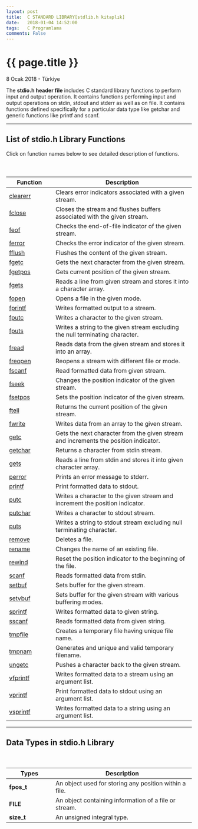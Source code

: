 ```yaml
---
layout: post
title:  C STANDARD LIBRARY[stdlib.h kitaplık]
date:   2018-01-04 14:52:00
tags:   C Programlama
comments: False
---
```


{{ page.title }}
================

<p class="meta">8 Ocak 2018 - Türkiye</p>

<p class="myParagraph">
The <strong>stdio.h header file</strong> includes C standard library functions to perform input and output operation. It contains functions performing input and output operations on  stdin, stdout and stderr as well as on file. It contains functions defined specifically for a particular data type like getchar and generic functions like printf and scanf.
</p>
<hr/>
<!-- Striped Table HTML Starts here -->
<h2 id="myH2">List of stdio.h Library Functions</h2>
Click on function names below to see detailed description of functions.
<table class="table table-bordered table-striped">
   <caption><h3 class="text-left myTableHeader"></h3></caption>
   <thead>
      <tr>
         <th class="text-center">Function</th>
         <th class="text-center">Description</th>
      </tr>
   </thead>
   <tbody>
      <tr>
     <!-- use width="25%" on td for customizing width -->
        <td class="myStripedTableItems text-center" width="25%"><a href="http://www.techcrashcourse.com/2015/08/clearerr-stdio-c-library-function.html">clearerr</a></td>
         <td class="myStripedTableItems" width="75%">Clears error indicators associated with a given stream.</td>
      </tr>
      <tr>
        <td class="myStripedTableItems text-center" width="25%"><a href="http://www.techcrashcourse.com/2015/08/fclose-stdio-c-library-function.html">fclose</a></td>
        <td class="myStripedTableItems" width="75%">Closes the stream and flushes buffers associated with the given stream.</td>
      </tr>
      <tr>
        <td class="myStripedTableItems text-center" width="25%"><a href="http://www.techcrashcourse.com/2015/08/feof-stdio-c-library-function.html">feof</a></td>
        <td class="myStripedTableItems" width="75%">Checks the end-of-file indicator of the given stream.</td>
      </tr>
      <tr>
        <td class="myStripedTableItems text-center" width="25%"><a href="http://www.techcrashcourse.com/2015/08/ferror-stdio-c-library-function.html">ferror</a></td>
        <td class="myStripedTableItems" width="75%">Checks the error indicator of the given stream.</td>
      </tr>
      <tr>
        <td class="myStripedTableItems text-center" width="25%"><a href="http://www.techcrashcourse.com/2015/08/fflush-stdio-c-library-function.html">fflush</a></td>
        <td class="myStripedTableItems" width="75%">Flushes the content of the given stream.</td>
      </tr>
      <tr>
        <td class="myStripedTableItems text-center" width="25%"><a href="http://www.techcrashcourse.com/2015/08/fgetc-stdio-c-library-function.html">fgetc</a></td>
        <td class="myStripedTableItems" width="75%">Gets the next character from the given stream.</td>
      </tr>
      <tr>
        <td class="myStripedTableItems text-center" width="25%"><a href="http://www.techcrashcourse.com/2015/08/fgetpos-stdio-c-library-function.html">fgetpos</a></td>
        <td class="myStripedTableItems" width="75%">Gets current position of the given stream.</td>
      </tr>
      <tr>
        <td class="myStripedTableItems text-center" width="25%"><a href="http://www.techcrashcourse.com/2015/08/fgets-stdio-c-library-function.html">fgets</a></td>
        <td class="myStripedTableItems" width="75%">Reads a line from given stream and stores it into a character array.</td>
      </tr>
      <tr>
        <td class="myStripedTableItems text-center" width="25%"><a href="http://www.techcrashcourse.com/2015/08/fopen-stdio-c-library-function.html">fopen</a></td>
        <td class="myStripedTableItems" width="75%">Opens a file in the given mode.</td>
      </tr>
      <tr>
        <td class="myStripedTableItems text-center" width="25%"><a href="http://www.techcrashcourse.com/2015/08/fprintf-stdio-c-library-function.html">fprintf</a></td>
        <td class="myStripedTableItems" width="75%">Writes formatted output to a stream.</td>
      </tr>
      <tr>
        <td class="myStripedTableItems text-center" width="25%"><a href="http://www.techcrashcourse.com/2015/08/fputc-stdio-c-library-function.html">fputc</a></td>
        <td class="myStripedTableItems" width="75%">Writes a character to the given stream.</td>
      </tr>
      <tr>
        <td class="myStripedTableItems text-center" width="25%"><a href="http://www.techcrashcourse.com/2015/08/fputs-stdio-c-library-function.html">fputs</a></td>
        <td class="myStripedTableItems" width="75%">Writes a string to the given stream excluding the null terminating character.</td>
      </tr>
      <tr>
        <td class="myStripedTableItems text-center" width="25%"><a href="http://www.techcrashcourse.com/2015/08/fread-stdio-c-library-function.html">fread</a></td>
        <td class="myStripedTableItems" width="75%">Reads data from the given stream and stores it into an array.</td>
      </tr>
      <tr>
        <td class="myStripedTableItems text-center" width="25%"><a href="http://www.techcrashcourse.com/2015/08/freopen-stdio-c-library-function.html">freopen</a></td>
        <td class="myStripedTableItems" width="75%">Reopens a stream with different file or mode.</td>
      </tr>
      <tr>
        <td class="myStripedTableItems text-center" width="25%"><a href="http://www.techcrashcourse.com/2015/08/fscanf-stdio-c-library-function.html">fscanf</a></td>
        <td class="myStripedTableItems" width="75%">Read formatted data from given stream.</td>
      </tr>
      <tr>
        <td class="myStripedTableItems text-center" width="25%"><a href="http://www.techcrashcourse.com/2015/08/fseek-stdio-c-library-function.html">fseek</a></td>
        <td class="myStripedTableItems" width="75%">Changes the position indicator of the given stream.</td>
      </tr>
      <tr>
        <td class="myStripedTableItems text-center" width="25%"><a href="http://www.techcrashcourse.com/2015/08/fsetpos-stdio-c-library-function.html">fsetpos</a></td>
        <td class="myStripedTableItems" width="75%">Sets the position indicator of the given stream.</td>
      </tr>
      <tr>
        <td class="myStripedTableItems text-center" width="25%"><a href="http://www.techcrashcourse.com/2015/08/ftell-stdio-c-library-function.html">ftell</a></td>
        <td class="myStripedTableItems" width="75%">Returns the current position of the given stream.</td>
      </tr>
      <tr>
        <td class="myStripedTableItems text-center" width="25%"><a href="http://www.techcrashcourse.com/2015/08/fwrite-stdio-c-library-function.html">fwrite</a></td>
        <td class="myStripedTableItems" width="75%">Writes data from an array to the given stream.</td>
      </tr>
      <tr>
        <td class="myStripedTableItems text-center" width="25%"><a href="http://www.techcrashcourse.com/2015/08/getc-stdio-c-library-function.html">getc</a></td>
        <td class="myStripedTableItems" width="75%">Gets the next character from the given stream and increments the position indicator.</td>
      </tr>
      <tr>
        <td class="myStripedTableItems text-center" width="25%"><a href="http://www.techcrashcourse.com/2015/08/getchar-stdio-c-library-function.html">getchar</a></td>
        <td class="myStripedTableItems" width="75%">Returns a character from stdin stream.</td>
      </tr>
      <tr>
        <td class="myStripedTableItems text-center" width="25%"><a href="http://www.techcrashcourse.com/2015/08/gets-stdio-c-library-function.html">gets</a></td>
        <td class="myStripedTableItems" width="75%">Reads a line from stdin and stores it into given character array.</td>
      </tr>
      <tr>
        <td class="myStripedTableItems text-center" width="25%"><a href="http://www.techcrashcourse.com/2015/08/perror-stdio-c-library-function.html">perror</a></td>
        <td class="myStripedTableItems" width="75%">Prints an error message to stderr.</td>
      </tr>
      <tr>
        <td class="myStripedTableItems text-center" width="25%"><a href="http://www.techcrashcourse.com/2015/08/printf-stdio-c-library-function.html">printf</a></td>
        <td class="myStripedTableItems" width="75%">Print formatted data to stdout.</td>
      </tr>
      <tr>
        <td class="myStripedTableItems text-center" width="25%"><a href="http://www.techcrashcourse.com/2015/08/putc-stdio-c-library-function.html">putc</a></td>
        <td class="myStripedTableItems" width="75%">Writes a character to the given stream and increment the position indicator.</td>
      </tr>
      <tr>
        <td class="myStripedTableItems text-center" width="25%"><a href="http://www.techcrashcourse.com/2015/08/putchar-stdio-c-library-function.html">putchar</a></td>
        <td class="myStripedTableItems" width="75%">Writes a character to stdout stream.</td>
      </tr>
      <tr>
        <td class="myStripedTableItems text-center" width="25%"><a href="http://www.techcrashcourse.com/2015/08/puts-stdio-c-library-function.html">puts</a></td>
        <td class="myStripedTableItems" width="75%">Writes a string to stdout stream excluding null terminating character.</td>
      </tr>
      <tr>
        <td class="myStripedTableItems text-center" width="25%"><a href="http://www.techcrashcourse.com/2015/08/remove-stdio-c-library-function.html">remove</a></td>
        <td class="myStripedTableItems" width="75%">Deletes a file.</td>
      </tr>
      <tr>
        <td class="myStripedTableItems text-center" width="25%"><a href="http://www.techcrashcourse.com/2015/08/rename-stdio-c-library-function.html">rename</a></td>
        <td class="myStripedTableItems" width="75%">Changes the name of an existing file.</td>
      </tr>
      <tr>
        <td class="myStripedTableItems text-center" width="25%"><a href="http://www.techcrashcourse.com/2015/08/rewind-stdio-c-library-function.html">rewind</a></td>
        <td class="myStripedTableItems" width="75%">Reset the position indicator to the beginning of the file.</td>
      </tr>
      <tr>
        <td class="myStripedTableItems text-center" width="25%"><a href="http://www.techcrashcourse.com/2015/08/scanf-stdio-c-library-function.html">scanf</a></td>
        <td class="myStripedTableItems" width="75%">Reads formatted data from stdin.</td>
      </tr>
      <tr>
        <td class="myStripedTableItems text-center" width="25%"><a href="http://www.techcrashcourse.com/2015/08/setbuf-stdio-c-library-function.html">setbuf</a></td>
        <td class="myStripedTableItems" width="75%">Sets buffer for the given stream.</td>
      </tr>
      <tr>
        <td class="myStripedTableItems text-center" width="25%"><a href="http://www.techcrashcourse.com/2015/08/setvbuf-stdio-c-library-function.html">setvbuf</a></td>
        <td class="myStripedTableItems" width="75%">Sets buffer for the given stream with various buffering modes.</td>
      </tr>
      <tr>
        <td class="myStripedTableItems text-center" width="25%"><a href="http://www.techcrashcourse.com/2015/08/sprintf-stdio-c-library-function.html">sprintf</a></td>
        <td class="myStripedTableItems" width="75%">Writes formatted data to given string.</td>
      </tr>
      <tr>
        <td class="myStripedTableItems text-center" width="25%"><a href="http://www.techcrashcourse.com/2015/08/sscanf-stdio-c-library-function.html">sscanf</a></td>
        <td class="myStripedTableItems" width="75%">Reads formatted data from given string.</td>
      </tr>
      <tr>
        <td class="myStripedTableItems text-center" width="25%"><a href="http://www.techcrashcourse.com/2015/08/tmpfile-stdio-c-library-function.html">tmpfile</a></td>
        <td class="myStripedTableItems" width="75%">Creates a temporary file having unique file name.</td>
      </tr>
      <tr>
        <td class="myStripedTableItems text-center" width="25%"><a href="http://www.techcrashcourse.com/2015/08/tmpnam-stdio-c-library-function.html">tmpnam</a></td>
        <td class="myStripedTableItems" width="75%">Generates and unique and valid temporary filename.</td>
      </tr>
      <tr>
        <td class="myStripedTableItems text-center" width="25%"><a href="http://www.techcrashcourse.com/2015/08/ungetc-stdio-c-library-function.html">ungetc</a></td>
        <td class="myStripedTableItems" width="75%">Pushes a character back to the given stream.</td>
      </tr>
      <tr>
        <td class="myStripedTableItems text-center" width="25%"><a href="http://www.techcrashcourse.com/2015/08/vfprintf-stdio-c-library-function.html">vfprintf</a></td>
        <td class="myStripedTableItems" width="75%">Writes formatted data to a stream using an argument list.</td>
      </tr>
      <tr>
        <td class="myStripedTableItems text-center" width="25%"><a href="http://www.techcrashcourse.com/2015/08/vprintf-stdio-c-library-function.html">vprintf</a></td>
        <td class="myStripedTableItems" width="75%">Print formatted data to stdout using an argument list.</td>
      </tr>
      <tr>
        <td class="myStripedTableItems text-center" width="25%"><a href="http://www.techcrashcourse.com/2015/08/vsprintf-stdio-c-library-function.html">vsprintf</a></td>
        <td class="myStripedTableItems" width="75%">Writes formatted data to a string using an argument list.</td>
      </tr>
   </tbody>
</table>
<!-- Striped Table HTML Ends here -->
<hr/>
<!-- Striped Table HTML Starts here -->
<h2 id="myH2">Data Types in stdio.h Library</h2>
<table class="table table-bordered table-striped">
   <caption><h3 class="text-left myTableHeader"></h3></caption>
   <thead>
      <tr>
         <th class="text-center">Types</th>
         <th class="text-center">Description</th>
      </tr>
   </thead>
   <tbody>
      <tr>
         <td class="myStripedTableItems text-center" width="25%"><strong>fpos_t</strong></td>
         <td class="myStripedTableItems" width="75%">An object used for storing any position within a file.</td>
      </tr>
      <tr>
         <td class="myStripedTableItems text-center" width="25%"><strong>FILE</strong></td>
         <td class="myStripedTableItems" width="75%">An object containing information of a file or stream.</td>
      </tr>
      <tr>
         <td class="myStripedTableItems text-center" width="25%"><strong>size_t</strong></td>
         <td class="myStripedTableItems" width="75%">An unsigned integral type.</td>
      </tr>
   </tbody>
</table>
<!-- Striped Table HTML Ends here -->
